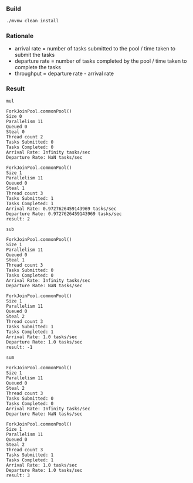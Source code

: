 ### Build 
```bash
./mvnw clean install 
```

### Rationale

* arrival rate = number of tasks submitted to the pool / time taken to submit the tasks
* departure rate = number of tasks completed by the pool / time taken to complete the tasks
* throughput = departure rate - arrival rate

### Result

```
mul
```
```
ForkJoinPool.commonPool()
Size 0
Parallelism 11
Queued 0
Steal 0
Thread count 2
Tasks Submitted: 0
Tasks Completed: 0
Arrival Rate: Infinity tasks/sec
Departure Rate: NaN tasks/sec

ForkJoinPool.commonPool()
Size 1
Parallelism 11
Queued 0
Steal 1
Thread count 3
Tasks Submitted: 1
Tasks Completed: 1
Arrival Rate: 0.9727626459143969 tasks/sec
Departure Rate: 0.9727626459143969 tasks/sec
result: 2
```

```
sub
```
```
ForkJoinPool.commonPool()
Size 1
Parallelism 11
Queued 0
Steal 1
Thread count 3
Tasks Submitted: 0
Tasks Completed: 0
Arrival Rate: Infinity tasks/sec
Departure Rate: NaN tasks/sec

ForkJoinPool.commonPool()
Size 1
Parallelism 11
Queued 0
Steal 2
Thread count 3
Tasks Submitted: 1
Tasks Completed: 1
Arrival Rate: 1.0 tasks/sec
Departure Rate: 1.0 tasks/sec
result: -1

```

```
sum
```
```
ForkJoinPool.commonPool()
Size 1
Parallelism 11
Queued 0
Steal 2
Thread count 3
Tasks Submitted: 0
Tasks Completed: 0
Arrival Rate: Infinity tasks/sec
Departure Rate: NaN tasks/sec

ForkJoinPool.commonPool()
Size 1
Parallelism 11
Queued 0
Steal 2
Thread count 3
Tasks Submitted: 1
Tasks Completed: 1
Arrival Rate: 1.0 tasks/sec
Departure Rate: 1.0 tasks/sec
result: 3

```